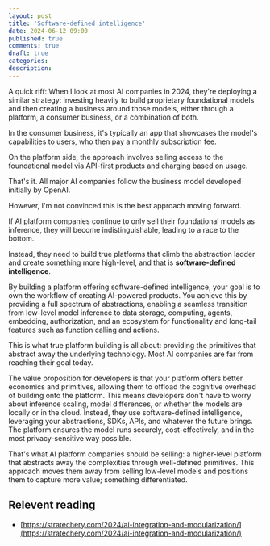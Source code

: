 ```yaml
---
layout: post
title: 'Software-defined intelligence'
date: 2024-06-12 09:00
published: true
comments: true
draft: true
categories:
description:
---
```


A quick riff: When I look at most AI companies in 2024, they're deploying a similar strategy: investing heavily to build proprietary foundational models and then creating a business around those models, either through a platform, a consumer business, or a combination of both.

In the consumer business, it's typically an app that showcases the model's capabilities to users, who then pay a monthly subscription fee.

On the platform side, the approach involves selling access to the foundational model via API-first products and charging based on usage.

That's it. All major AI companies follow the business model developed initially by OpenAI.

However, I'm not convinced this is the best approach moving forward.

If AI platform companies continue to only sell their foundational models as inference, they will become indistinguishable, leading to a race to the bottom.

Instead, they need to build true platforms that climb the abstraction ladder and create something more high-level, and that is **software-defined intelligence**.

By building a platform offering software-defined intelligence, your goal is to own the workflow of creating AI-powered products. You achieve this by providing a full spectrum of abstractions, enabling a seamless transition from low-level model inference to data storage, computing, agents, embedding, authorization, and an ecosystem for functionality and long-tail features such as function calling and actions.

This is what true platform building is all about: providing the primitives that abstract away the underlying technology. Most AI companies are far from reaching their goal today.

The value proposition for developers is that your platform offers better economics and primitives, allowing them to offload the cognitive overhead of building onto the platform. This means developers don't have to worry about inference scaling, model differences, or whether the models are locally or in the cloud. Instead, they use software-defined intelligence, leveraging your abstractions, SDKs, APIs, and whatever the future brings. The platform ensures the model runs securely, cost-effectively, and in the most privacy-sensitive way possible.

That's what AI platform companies should be selling: a higher-level platform that abstracts away the complexities through well-defined primitives. This approach moves them away from selling low-level models and positions them to capture more value; something differentiated.

## Relevent reading

- [https://stratechery.com/2024/ai-integration-and-modularization/](https://stratechery.com/2024/ai-integration-and-modularization/)
